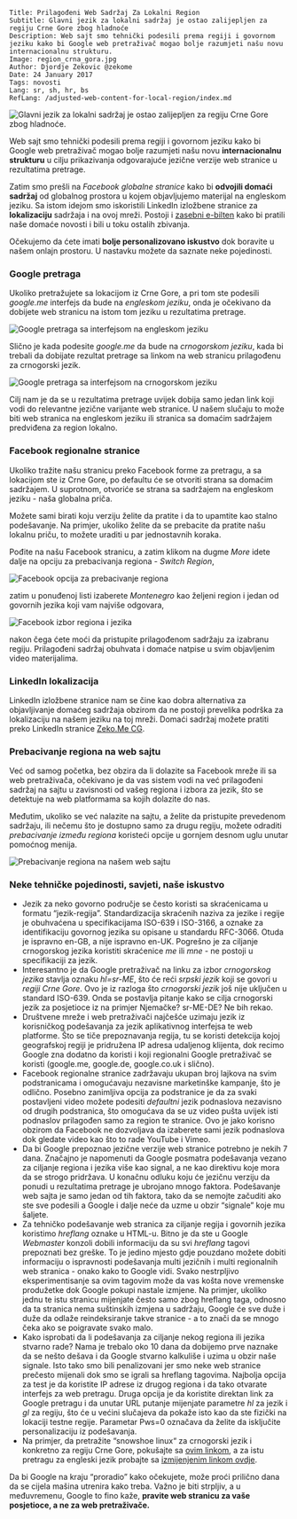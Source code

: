 ```.header
Title: Prilagođeni Web Sadržaj Za Lokalni Region
Subtitle: Glavni jezik za lokalni sadržaj je ostao zalijepljen za regiju Crne Gore zbog hladnoće
Description: Web sajt smo tehnički podesili prema regiji i govornom jeziku kako bi Google web pretraživač mogao bolje razumjeti našu novu internacionalnu strukturu.
Image: region_crna_gora.jpg
Author: Djordje Zekovic @zekome
Date: 24 January 2017
Tags: novosti
Lang: sr, sh, hr, bs
RefLang: /adjusted-web-content-for-local-region/index.md
```

![Glavni jezik za lokalni sadržaj je ostao zalijepljen za regiju Crne Gore zbog hladnoće.](region_crna_gora.jpg)

Web sajt smo tehnički podesili prema regiji i govornom jeziku kako bi Google web pretraživač mogao bolje razumjeti našu novu **internacionalnu strukturu** u cilju prikazivanja odgovarajuće jezične verzije web stranice u rezultatima pretrage. 

Zatim smo prešli na *Facebook globalne stranice* kako bi **odvojili domaći sadržaj** od globalnog prostora u kojem objavljujemo materijal na engleskom jeziku. Sa istom idejom smo iskoristili LinkedIn izložbene stranice za **lokalizaciju** sadržaja i na ovoj mreži. Postoji i [zasebni e-bilten](/cg/bilten/) kako bi pratili naše domaće novosti i bili u toku ostalih zbivanja.

Očekujemo da ćete imati **bolje personalizovano iskustvo** dok boravite u našem onlajn prostoru. U nastavku možete da saznate neke pojedinosti.

### Google pretraga

Ukoliko pretražujete sa lokacijom iz Crne Gore, a pri tom ste podesili *google.me* interfejs da bude na *engleskom jeziku*, onda je očekivano da dobijete web stranicu na istom tom jeziku u rezultatima pretrage.

![Google pretraga sa interfejsom na engleskom jeziku](google_pretraga_engleski.jpg)

Slično je kada podesite *google.me* da bude na *crnogorskom jeziku*, kada bi trebali da dobijate rezultat pretrage sa linkom na web stranicu prilagođenu za crnogorski jezik.

![Google pretraga sa interfejsom na crnogorskom jeziku](google_pretraga_crnogorski.jpg)

Cilj nam je da se u rezultatima pretrage uvijek dobija samo jedan link koji vodi do relevantne jezične varijante web stranice. U našem slučaju to može biti web stranica na engleskom jeziku ili stranica sa domaćim sadržajem predviđena za region lokalno.

### Facebook regionalne stranice
Ukoliko tražite našu stranicu preko Facebook forme za pretragu, a sa lokacijom ste iz Crne Gore, po defaultu će se otvoriti strana sa domaćim sadržajem. U suprotnom, otvoriće se strana sa sadržajem na engleskom jeziku - naša globalna priča. 

Možete sami birati koju verziju želite da pratite i da to upamtite kao stalno podešavanje. Na primjer, ukoliko želite da se prebacite da pratite našu lokalnu priču, to možete uraditi u par jednostavnih koraka.

Pođite na našu Facebook stranicu, a zatim klikom na dugme *More* idete dalje na opciju za prebacivanja regiona - *Switch Region*,

![Facebook opcija za prebacivanje regiona](facebook_dugme_za_prebacivanje_regiona.jpg)
 
zatim u ponuđenoj listi izaberete *Montenegro* kao željeni region i jedan od govornih jezika koji vam najviše odgovara,
 
![Facebook izbor regiona i jezika](facebook_region_i_jezik.jpg)

nakon čega ćete moći da pristupite prilagođenom sadržaju za izabranu regiju. Prilagođeni sadržaj obuhvata i domaće natpise u svim objavljenim video materijalima.

### LinkedIn lokalizacija

LinkedIn izložbene stranice nam se čine kao dobra alternativa za objavljivanje domaćeg sadržaja obzirom da ne postoji prevelika podrška za lokalizaciju na našem jeziku na toj mreži. Domaći sadržaj možete pratiti preko LinkedIn stranice [Zeko.Me CG](https://www.linkedin.com/company/zeko.me-cg).

### Prebacivanje regiona na web sajtu
Već od samog početka, bez obzira da li dolazite sa Facebook mreže ili sa web pretraživača, očekivano je da vas sistem vodi na već prilagođeni sadržaj na sajtu u zavisnosti od vašeg regiona i izbora za jezik, što se detektuje na web platformama sa kojih dolazite do nas. 

Međutim, ukoliko se već nalazite na sajtu, a želite da pristupite prevedenom sadržaju, ili nečemu što je dostupno samo za drugu regiju, možete odraditi *prebacivanje između regiona* koristeći opcije u gornjem desnom uglu unutar pomoćnog menija.

![Prebacivanje regiona na našem web sajtu](sajt_prebacivanje_regiona.jpg)


### Neke tehničke pojedinosti, savjeti, naše iskustvo

- Jezik za neko govorno područje se često koristi sa skraćenicama u formatu “jezik-regija”. Standardizacija skraćenih naziva za jezike i regije je obuhvaćena u specifikacijama ISO-639 i ISO-3166, a oznake za identifikaciju govornog jezika su opisane u standardu RFC-3066. Otuda je ispravno en-GB, a nije ispravno en-UK. Pogrešno je za ciljanje crnogorskog jezika koristiti skraćenice *me* ili *mne* - ne postoji u specifikaciji za jezik.
- Interesantno je da Google pretraživač na linku za izbor *crnogorskog jezika* stavlja oznaku *hl=sr-ME*, što će reći *srpski jezik* koji se govori u *regiji Crne Gore*. Ovo je iz razloga što *crnogorski jezik* još nije uključen u standard ISO-639. Onda se postavlja pitanje kako se cilja crnogorski jezik za posjetioce iz na primjer Njemačke? sr-ME-DE? Ne bih rekao.
- Društvene mreže i web pretraživači najčešće uzimaju jezik iz korisničkog podešavanja za jezik aplikativnog interfejsa te web platforme. Što se tiče prepoznavanja regija, tu se koristi detekcija kojoj geografskoj regiji je pridružena IP adresa udaljenog klijenta, dok recimo Google zna dodatno da koristi i koji regionalni Google pretraživač se koristi (google.me, google.de, google.co.uk i slično).
- Facebook regionalne stranice zadržavaju ukupan broj lajkova na svim podstranicama i omogućavaju nezavisne marketinške kampanje, što je odlično. Posebno zanimljiva opcija za podstranice je da za svaki postavljeni video možete podesiti *defaultni* jezik podnaslova nezavisno od drugih podstranica, što omogućava da se uz video pušta uvijek isti podnaslov prilagođen samo za region te stranice. Ovo je jako korisno obzirom da Facebook ne dozvoljava da izaberete sami jezik podnaslova dok gledate video kao što to rade YouTube i Vimeo.
- Da bi Google prepoznao jezične verzije web stranice potrebno je nekih 7 dana. Značajno je napomenuti da Google posmatra podešavanja vezano za ciljanje regiona i jezika više kao signal, a ne kao direktivu koje mora da se strogo pridržava. U konačnu odluku koju će jezičnu verziju da ponudi u rezultatima pretrage je ubrojano mnogo faktora. Podešavanje web sajta je samo jedan od tih faktora, tako da se nemojte začuditi ako ste sve podesili a Google i dalje neće da uzme u obzir “signale” koje mu šaljete.
- Za tehničko podešavanje web stranica za ciljanje regija i govornih jezika koristimo *hreflang* oznake u HTML-u. Bitno je da ste u Google *Webmaster* konzoli dobili informaciju da su svi *hreflang* tagovi prepoznati bez greške. To je jedino mjesto gdje pouzdano možete dobiti informaciju o ispravnosti podešavanja multi jezičnih i multi regionalnih web stranica - onako kako to Google vidi. Svako nestrpljivo eksperimentisanje sa ovim tagovim može da vas košta nove vremenske produžetke dok Google pokupi nastale izmjene. Na primjer, ukoliko jednu te istu stranicu mijenjate često samo zbog hreflang taga, odnosno da ta stranica nema suštinskih izmjena u sadržaju, Google će sve duže i duže da odlaže reindeksiranje takve stranice - a to znači da se mnogo čeka ako se poigravate svako malo.
- Kako isprobati da li podešavanja za ciljanje nekog regiona ili jezika stvarno rade? Nama je trebalo oko 10 dana da dobijemo prve naznake da se nešto dešava i da Google stvarno kalkuliše i uzima u obzir naše signale. Isto tako smo bili penalizovani jer smo neke web stranice prečesto mijenali dok smo se igrali sa hreflang tagovima. Najbolja opcija za test je da koristite IP adrese iz drugog regiona i da tako otvarate interfejs za web pretragu. Druga opcija je da koristite direktan link za Google pretragu i da unutar URL putanje mijenjate parametre *hl* za jezik i *gl* za regiju, što će u većini slučajeva da pokaže isto kao da ste fizički na lokaciji testne regije. Parametar Pws=0 označava da želite da isključite personalizaciju iz podešavanja. 
- Na primjer, da pretražite “snowshoe linux“ za crnogorski jezik i konkretno za regiju Crne Gore, pokušajte sa [ovim linkom](https://www.google.com/search?hl=sr-ME&gl=ME&pws=0&q=snowshoe+linux), a za istu pretragu za engleski jezik probajte sa [izmijenjenim linkom ovdje](https://www.google.com/search?hl=en&gl=ME&pws=0&q=snowshoe+linux).

Da bi Google na kraju “proradio” kako očekujete, može proći prilično dana da se cijela mašina utrenira kako treba. Važno je biti strpljiv, a u međuvremenu, Google to fino kaže, **pravite web stranicu za vaše posjetioce, a ne za web pretraživače.** 
